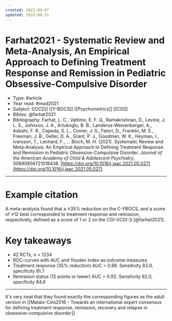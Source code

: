 ```yaml
---
created: 2022-09-07
updated: 2023-08-31
---
```

# Farhat2021 - Systematic Review and Meta-Analysis, An Empirical Approach to Defining Treatment Response and Remission in Pediatric Obsessive-Compulsive Disorder
* Type: #article
* Year read: #read2021
* Subject: [[OCD]] [[Y-BOCS]] [[Psychometrics]] [[CGI]]
* Bibtex: @farhat2021
* Bibliography: Farhat, L. C., Vattimo, E. F. Q., Ramakrishnan, D., Levine, J. L. S., Johnson, J. A., Artukoglu, B. B., Landeros-Weisenberger, A., Asbahr, F. R., Cepeda, S. L., Comer, J. S., Fatori, D., Franklin, M. E., Freeman, J. B., Geller, D. A., Grant, P. J., Goodman, W. K., Heyman, I., Ivarsson, T., Lenhard, F., … Bloch, M. H. (2021). Systematic Review and Meta-Analysis: An Empirical Approach to Defining Treatment Response and Remission in Pediatric Obsessive-Compulsive Disorder. _Journal of the American Academy of Child & Adolescent Psychiatry_, S0890856721018438. [https://doi.org/10.1016/j.jaac.2021.05.027](https://doi.org/10.1016/j.jaac.2021.05.027)
---
# Example citation
A meta-analysis found that a ≥35% reduction on the C-YBOCS, and a score of ≤12 best corresponded to treatment response and remission, respectively, defined as a score of 1 or 2 on the CGI-I/CGI-S [@farhat2021].

# Key takeaways
* 42 RCTs, n = 1234
* ROC-curves with AUC and Youden Index as outcome measures
* Treatment response (35% reduction) AUC = 0.89. Sensitivity 83.9, specificity 81.7
* Remission status (12 points or lower) AUC = 0.92. Sensitivity 82.0, specificity 84.6

---

It's very neat that they found exactly the corresponding figures as the adult version in [[Mataix-Cols2016 - Towards an international expert consensus for defining treatment response, remission, recovery and relapse in obsessive-compulsive disorder]]